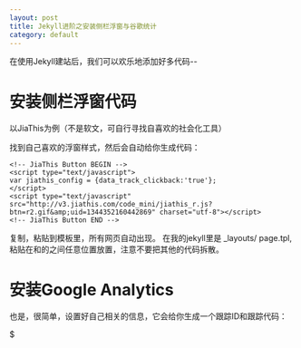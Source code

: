 ```yaml
---
layout: post
title: Jekyll进阶之安装侧栏浮窗与谷歌统计
category: default
---
```


在使用Jekyll建站后，我们可以欢乐地添加好多代码--

安装侧栏浮窗代码
=================

以JiaThis为例（不是软文，可自行寻找自喜欢的社会化工具）

找到自己喜欢的浮窗样式，然后会自动给你生成代码：

    <!-- JiaThis Button BEGIN -->
    <script type="text/javascript">
    var jiathis_config = {data_track_clickback:'true'};
    </script>
    <script type="text/javascript" src="http://v3.jiathis.com/code_mini/jiathis_r.js?btn=r2.gif&amp;uid=1344352160442869" charset="utf-8"></script>
    <!-- JiaThis Button END -->

复制，粘贴到模板里，所有网页自动出现。
在我的jekyll里是 _layouts/ page.tpl,粘贴在<body>和</body>的之间任意位置放置，注意不要把其他的代码拆散。

安装Google Analytics
=================
也是，很简单，设置好自己相关的信息，它会给你生成一个跟踪ID和跟踪代码：

$    <script type="text/javascript">

     var _gaq = _gaq || [];
      _gaq.push(['_setAccount', '这里是你的跟踪ID']);
      _gaq.push(['_trackPageview']);

      (function() {
        var ga = document.createElement('script'); ga.type = 'text/javascript'; ga.async = true;
        ga.src = ('https:' == document.location.protocol ? 'https://ssl' : 'http://www') + '.google-analytics.com/ga.js';
        var s = document.getElementsByTagName('script')[0]; s.parentNode.insertBefore(ga, s);
      })();

    </script>

依然粘贴至_layouts/ page.tpl里，然后过段时间就能看到自己网站的详细的统计信息了。


效果请至[阿曹的曹](http://cxlcym.github.com )
- 福利：hosts文件
http://code.google.com/p/huhamhire-hosts/

{% include references.md %}
